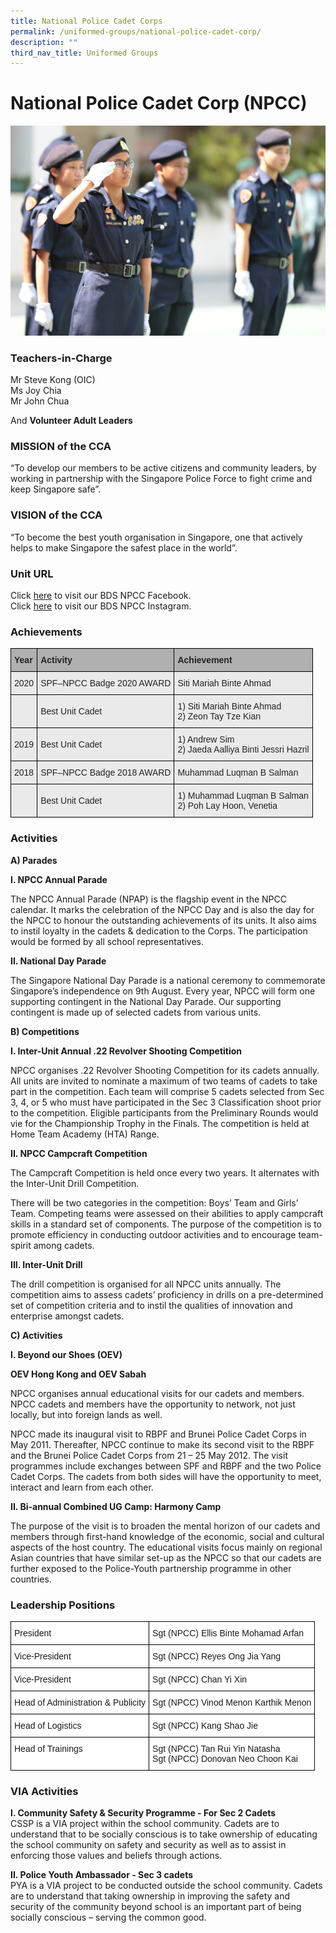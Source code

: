 ```yaml
---
title: National Police Cadet Corps
permalink: /uniformed-groups/national-police-cadet-corp/
description: ""
third_nav_title: Uniformed Groups
---
```

National Police Cadet Corp (NPCC)
=====================================

![National Police Cadet Corp (NPCC)](/images/National-Police-Cadet-Corp.jpg)

### Teachers-in-Charge


Mr Steve Kong (OIC)&nbsp;<br>
Ms Joy Chia<br>
Mr John Chua <br>


And&nbsp;**Volunteer Adult Leaders**

### MISSION of the CCA

“To develop our members to be active citizens and community leaders, by working in partnership with the Singapore Police Force to fight crime and keep Singapore safe”.

### VISION of the CCA

“To become the best youth organisation in Singapore, one that actively helps to make Singapore the safest place in the world”.

### Unit URL

Click [here](https://go.gov.sg/bds-npcc-facebook) to visit our BDS NPCC Facebook.  
Click [here](https://go.gov.sg/bds-npcc-instagram) to visit our BDS NPCC Instagram.


### Achievements


<style type="text/css">
.tg  {border-collapse:collapse;border-spacing:0;}
.tg td{border-color:black;border-style:solid;border-width:1px;font-family:Arial, sans-serif;font-size:14px;
  overflow:hidden;padding:10px 5px;word-break:normal;}
.tg th{border-color:black;border-style:solid;border-width:1px;font-family:Arial, sans-serif;font-size:14px;
  font-weight:normal;overflow:hidden;padding:10px 5px;word-break:normal;}
.tg .tg-xxiv{background-color:#B0B0B0;color:#222;font-weight:bold;text-align:left;vertical-align:middle}
.tg .tg-bvia{background-color:#EAEAEA;color:#222;text-align:left;vertical-align:middle}
</style>
<table class="tg">
<thead>
  <tr>
    <th class="tg-xxiv"><span style="color:#222;background-color:#B0B0B0">Year</span></th>
    <th class="tg-xxiv"><span style="color:#222;background-color:#B0B0B0">Activity</span></th>
    <th class="tg-xxiv"><span style="color:#222;background-color:#B0B0B0">Achievement</span></th>
  </tr>
</thead>
<tbody>
  <tr>
    <td class="tg-bvia"><span style="color:#222;background-color:#EAEAEA">2020</span></td>
    <td class="tg-bvia"><span style="color:#222;background-color:#EAEAEA">SPF–NPCC Badge 2020 AWARD</span></td>
    <td class="tg-bvia"><span style="color:#222;background-color:#EAEAEA">Siti Mariah Binte Ahmad</span></td>
  </tr>
  <tr>
    <td class="tg-bvia"><span style="color:#222;background-color:#EAEAEA"> </span></td>
    <td class="tg-bvia"><span style="color:#222;background-color:#EAEAEA">Best Unit Cadet</span></td>
    <td class="tg-bvia"><span style="color:#222;background-color:#EAEAEA">1) Siti Mariah Binte Ahmad</span><br><span style="color:#222;background-color:#EAEAEA">2) Zeon Tay Tze Kian  </span><br></td>
  </tr>
  <tr>
    <td class="tg-bvia"><span style="color:#222;background-color:#EAEAEA">2019 </span></td>
    <td class="tg-bvia"><span style="color:#222;background-color:#EAEAEA">Best Unit Cadet </span></td>
    <td class="tg-bvia"><span style="color:#222;background-color:#EAEAEA">1) Andrew Sim</span><br><span style="color:#222;background-color:#EAEAEA">2) Jaeda Aalliya Binti Jessri Hazril</span></td>
  </tr>
  <tr>
    <td class="tg-bvia"><span style="color:#222;background-color:#EAEAEA">2018</span></td>
    <td class="tg-bvia"><span style="color:#222;background-color:#EAEAEA">SPF–NPCC Badge 2018 AWARD</span><br></td>
    <td class="tg-bvia"><span style="color:#222;background-color:#EAEAEA">Muhammad Luqman B Salman</span></td>
  </tr>
  <tr>
    <td class="tg-bvia"><span style="color:#222;background-color:#EAEAEA"> </span></td>
    <td class="tg-bvia"><span style="color:#222;background-color:#EAEAEA">Best Unit Cadet</span></td>
    <td class="tg-bvia"><span style="color:#222;background-color:#EAEAEA">1) Muhammad Luqman B Salman</span><br><span style="color:#222;background-color:#EAEAEA">2) Poh Lay Hoon, Venetia</span></td>
  </tr>
</tbody>
</table>

### Activities

<b>A) Parades</b>

<b>I. NPCC Annual Parade</b>

The NPCC Annual Parade (NPAP) is the flagship event in the NPCC calendar. It marks the celebration of the NPCC Day and is also the day for the NPCC to honour the outstanding achievements of its units. It also aims to instil loyalty in the cadets & dedication to the Corps. The participation would be formed by all school representatives.

<b>II. National Day Parade</b>

The Singapore National Day Parade is a national ceremony to commemorate Singapore’s independence on 9th August. Every year, NPCC will form one supporting contingent in the National Day Parade. Our supporting contingent is made up of selected cadets from various units.

<b>B) Competitions</b>

<b>I. Inter-Unit Annual .22 Revolver Shooting Competition</b>

NPCC organises .22 Revolver Shooting Competition for its cadets annually. All units are invited to nominate a maximum of two teams of cadets to take part in the competition. Each team will comprise 5 cadets selected from Sec 3, 4, or 5 who must have participated in the Sec 3 Classification shoot prior to the competition. Eligible participants from the Preliminary Rounds would vie for the Championship Trophy in the Finals. The competition is held at Home Team Academy (HTA) Range.

<b>II. NPCC Campcraft Competition</b>

The Campcraft Competition is held once every two years. It alternates with the Inter-Unit Drill Competition.

There will be two categories in the competition: Boys’ Team and Girls’ Team. Competing teams were assessed on their abilities to apply campcraft skills in a standard set of components. The purpose of the competition is to promote efficiency in conducting outdoor activities and to encourage team-spirit among cadets.

<b>III. Inter-Unit Drill</b>

The drill competition is organised for all NPCC units annually. The competition aims to assess cadets’ proficiency in drills on a pre-determined set of competition criteria and to instil the qualities of innovation and enterprise amongst cadets.

<b>C) Activities</b>

<b>I. Beyond our Shoes (OEV)</b>

<b>OEV Hong Kong and OEV Sabah</b>

NPCC organises annual educational visits for our cadets and members. NPCC cadets and members have the opportunity to network, not just locally, but into foreign lands as well.

NPCC made its inaugural visit to RBPF and Brunei Police Cadet Corps in May 2011. Thereafter, NPCC continue to make its second visit to the RBPF and the Brunei Police Cadet Corps from 21 – 25 May 2012. The visit programmes include exchanges between SPF and RBPF and the two Police Cadet Corps. The cadets from both sides will have the opportunity to meet, interact and learn from each other.

<b>II. Bi-annual Combined UG Camp: Harmony Camp</b>

The purpose of the visit is to broaden the mental horizon of our cadets and members through first-hand knowledge of the economic, social and cultural aspects of the host country. The educational visits focus mainly on regional Asian countries that have similar set-up as the NPCC so that our cadets are further exposed to the Police-Youth partnership programme in other countries.

### Leadership Positions

<style type="text/css">
.tg  {border-collapse:collapse;border-spacing:0;}
.tg td{border-color:black;border-style:solid;border-width:1px;font-family:Arial, sans-serif;font-size:14px;
  overflow:hidden;padding:10px 5px;word-break:normal;}
.tg th{border-color:black;border-style:solid;border-width:1px;font-family:Arial, sans-serif;font-size:14px;
  font-weight:normal;overflow:hidden;padding:10px 5px;word-break:normal;}
.tg .tg-ktyi{background-color:#FFF;text-align:left;vertical-align:top}
</style>
<table class="tg">
<thead>
  <tr>
    <th class="tg-ktyi">President</th>
    <th class="tg-ktyi">Sgt (NPCC) Ellis Binte Mohamad Arfan</th>
  </tr>
</thead>
<tbody>
  <tr>
    <td class="tg-ktyi">Vice-President</td>
    <td class="tg-ktyi">Sgt (NPCC) Reyes Ong Jia Yang</td>
  </tr>
  <tr>
    <td class="tg-ktyi">Vice-President</td>
    <td class="tg-ktyi">Sgt (NPCC) Chan Yi Xin</td>
  </tr>
  <tr>
    <td class="tg-ktyi">Head of Administration &amp; Publicity</td>
    <td class="tg-ktyi">Sgt (NPCC) Vinod Menon Karthik Menon</td>
  </tr>
  <tr>
    <td class="tg-ktyi">Head of Logistics</td>
    <td class="tg-ktyi">Sgt (NPCC) Kang Shao Jie</td>
  </tr>
  <tr>
    <td class="tg-ktyi">Head of Trainings</td>
    <td class="tg-ktyi">Sgt (NPCC) Tan Rui Yin Natasha<br>Sgt (NPCC) Donovan Neo Choon Kai</td>
  </tr>
</tbody>
</table>


### VIA Activities

<b>I. Community Safety & Security Programme - For Sec 2 Cadets</b> <br>
CSSP is a VIA project within the school community. Cadets are to understand that to be socially conscious is to take ownership of educating the school community on safety and security as well as to assist in enforcing those values and beliefs through actions.

<b>II. Police Youth Ambassador - Sec 3 cadets</b> <br>
PYA is a VIA project to be conducted outside the school community. Cadets are to understand that taking ownership in improving the safety and security of the community beyond school is an important part of being socially conscious – serving the common good.